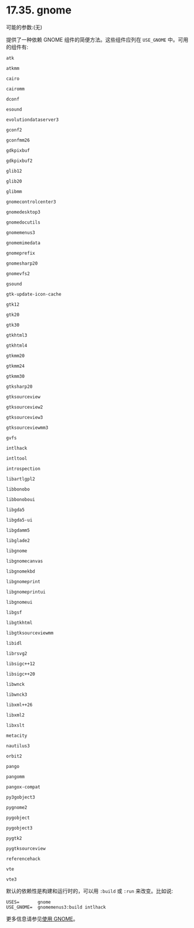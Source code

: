 # 17.35. gnome

可能的参数:(无)

提供了一种依赖 GNOME 组件的简便方法。这些组件应列在 `USE_GNOME` 中。可用的组件有:

`atk`

`atkmm`

`cairo`

`cairomm`

`dconf`

`esound`

`evolutiondataserver3`

`gconf2`

`gconfmm26`

`gdkpixbuf`

`gdkpixbuf2`

`glib12`

`glib20`

`glibmm`

`gnomecontrolcenter3`

`gnomedesktop3`

`gnomedocutils`

`gnomemenus3`

`gnomemimedata`

`gnomeprefix`

`gnomesharp20`

`gnomevfs2`

`gsound`

`gtk-update-icon-cache`

`gtk12`

`gtk20`

`gtk30`

`gtkhtml3`

`gtkhtml4`

`gtkmm20`

`gtkmm24`

`gtkmm30`

`gtksharp20`

`gtksourceview`

`gtksourceview2`

`gtksourceview3`

`gtksourceviewmm3`

`gvfs`

`intlhack`

`intltool`

`introspection`

`libartlgpl2`

`libbonobo`

`libbonoboui`

`libgda5`

`libgda5-ui`

`libgdamm5`

`libglade2`

`libgnome`

`libgnomecanvas`

`libgnomekbd`

`libgnomeprint`

`libgnomeprintui`

`libgnomeui`

`libgsf`

`libgtkhtml`

`libgtksourceviewmm`

`libidl`

`librsvg2`

`libsigc++12`

`libsigc++20`

`libwnck`

`libwnck3`

`libxml++26`

`libxml2`

`libxslt`

`metacity`

`nautilus3`

`orbit2`

`pango`

`pangomm`

`pangox-compat`

`py3gobject3`

`pygnome2`

`pygobject`

`pygobject3`

`pygtk2`

`pygtksourceview`

`referencehack`

`vte`

`vte3`

默认的依赖性是构建和运行时的，可以用 `:build` 或 `:run` 来改变。比如说:

```shell-sessionl
USES=		gnome
USE_GNOME=	gnomemenus3:build intlhack
```

更多信息请参见[使用 GNOME](https://docs.freebsd.org/en/books/porters-handbook/special/index.html#using-gnome)。


